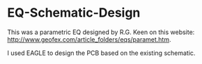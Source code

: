 # EQ-Schematic-Design

This was a parametric EQ designed by R.G. Keen on this website: http://www.geofex.com/article_folders/eqs/paramet.htm. 

I used EAGLE to design the PCB based on the existing schematic.
